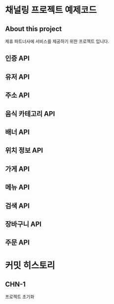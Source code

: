 # 채널링 프로젝트 예제코드

## About this project

제휴 파트너사에 서비스를 제공하기 위한 프로젝트 입니다.

## 인증 API

## 유저 API

## 주소 API

## 음식 카테고리 API

## 배너 API

## 위치 정보 API

## 가게 API

## 메뉴 API

## 검색 API

## 장바구니 API

## 주문 API

# 커밋 히스토리

## CHN-1

프로젝트 초기화
